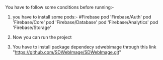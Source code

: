 You have to follow some conditions before running:-

1) you have to install some pods:-
#Firebase
pod 'Firebase/Auth'
pod 'Firebase/Core'
pod 'Firebase/Database'
pod 'Firebase/Analytics'
pod 'Firebase/Storage'

2) Now you can run the project
3) You have to install package dependecy sdwebimage through this link "https://github.com/SDWebImage/SDWebImage.git"
